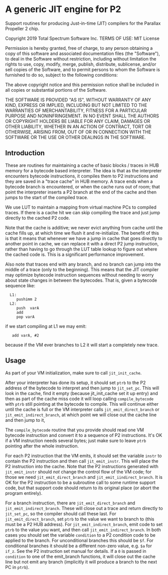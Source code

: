 # A generic JIT engine for P2

Support routines for producing Just-in-time (JIT) compilers
for the Parallax Propeller 2 chip.
   
Copyright 2019 Total Spectrum Software Inc.
TERMS OF USE: MIT License

Permission is hereby granted, free of charge, to any person obtaining
a copy of this software and associated documentation files
(the "Software"), to deal in the Software without restriction,
including without limitation the rights to use, copy, modify, merge,
publish, distribute, sublicense, and/or sell copies of the Software,
and to permit persons to whom the Software is furnished to do so,
subject to the following conditions:

The above copyright notice and this permission notice shall be
included in all copies or substantial portions of the Software.

THE SOFTWARE IS PROVIDED "AS IS", WITHOUT WARRANTY OF ANY KIND,
EXPRESS OR IMPLIED, INCLUDING BUT NOT LIMITED TO THE WARRANTIES OF
MERCHANTABILITY, FITNESS FOR A PARTICULAR PURPOSE AND NONINFRINGEMENT.
IN NO EVENT SHALL THE AUTHORS OR COPYRIGHT HOLDERS BE LIABLE FOR ANY
CLAIM, DAMAGES OR OTHER LIABILITY, WHETHER IN AN ACTION OF CONTRACT,
TORT OR OTHERWISE, ARISING FROM, OUT OF OR IN CONNECTION WITH THE
SOFTWARE OR THE USE OR OTHER DEALINGS IN THE SOFTWARE.


## Introduction

These are routines for maintaining a cache of basic blocks / traces
in HUB memory for a bytecode based interpreter. The idea is that
as the interpreter encounters bytecode instructions, it compiles them
to P2 instructions and they are saved in a "trace cache" in HUB memory.
A trace ends when a bytecode branch is encountered, or when the cache
runs out of room; that point the interpreter inserts a P2 branch at the
end of the cache and then jumps to the start of the compiled trace.

We use LUT to maintain a mapping from virtual machine PCs to compiled
traces. If there is a cache hit we can skip compiling the trace and just
jump directly to the cached P2 code.

Note that the cache is additive; we never evict anything from cache
until the cache fills up, at which time we flush it and re-initialize.
The benefit of this is that it means that whenever we have a jump
in cache that goes directly to another point in cache, we can replace it
with a direct P2 jump instruction, rather than having to go through the
LUT table lookup to figure out where the cached code is. This is a
significant performance improvement.

Also note that traces end with any branch, and no branch can jump into
the middle of a trace (only to the beginning). This means that the JIT
compiler may optimize bytecode instruction sequences without needing
to worry about state changes in between the bytecodes. That is, given
a bytecode sequence like:
```
  L1:
     pushimm 2
  L2:
     push  varA
     add
     pop varA
```
if we start compiling at L1 we may emit:
```
   add varA, #2
```
because if the VM ever branches to L2 it will start a completely new
trace.
     
## Usage

As part of your VM initialization, make sure to call `jit_init_cache`.

After your interpreter has done its setup, it should set `ptrb` to the
P2 address of the bytecode to interpret and then jump to `jit_set_pc`.
This will look in the cache, find it empty (because jit_init_cache set it
up entry) and then as part of the cache miss code it will loop
calling `compile_bytecode` with `ptrb` still pointing at the bytecode
to compile. This will continue either until the cache is full or
the VM interpreter calls `jit_emit_direct_branch` or
`jit_emit_indirect_branch`, at which point we will close out the cache
line and then jump to it,

The `compile_bytecode` routine that you provide should read one VM
bytecode instruction and convert it to a sequence of P2 instructions.
It's OK if a VM instruction needs several bytes; just make sure to
leave `ptrb` pointing after the whole instruction.

For each P2 instruction that the VM emits, it should set the variable
`instr` to contain the P2 instruction and then call `jit_emit_instr`.
This will place the P2 instruction into the cache. Note that the P2
instructions generated with `jit_emit_instr` should *not* change the
control flow of the VM code; for those we need `jit_emit_direct_branch`
and `jit_emit_iindirect_branch`. It is OK for the P2 instruction to be
a subroutine call to some runtime support code, but that support code
should return to its original place (or abort the program entirely).

For a branch instruction, there are `jit_emit_direct_branch` and
`jit_emit_indirect_branch`. These will close out a trace and return
directly to `jit_set_pc`, so the compiler should call these last. For
`jit_emit_direct_branch`, set `ptrb` to the value we want to branch to
(this must be a P2 HUB address). For `jit_emit_indirect_branch`, emit
code to set `ptrb` to the value you want, and then call
`jit_emit_indirect_branch`. In both cases you should set the variable
`condition` to a P2 condition code to be applied to the branch. For
unconditional branches this should be `$f`. For conditional branches
it should be a different non-zero value, e.g.  `$a` for `if_z`.
See the P2 instruction set manual for details. If a `0` is passed in
`condition` to one of the emit_branch functions, it will close out the
cache line but not emit any branch (implicitly it will produce
a branch to the next PC in `ptrb`).
